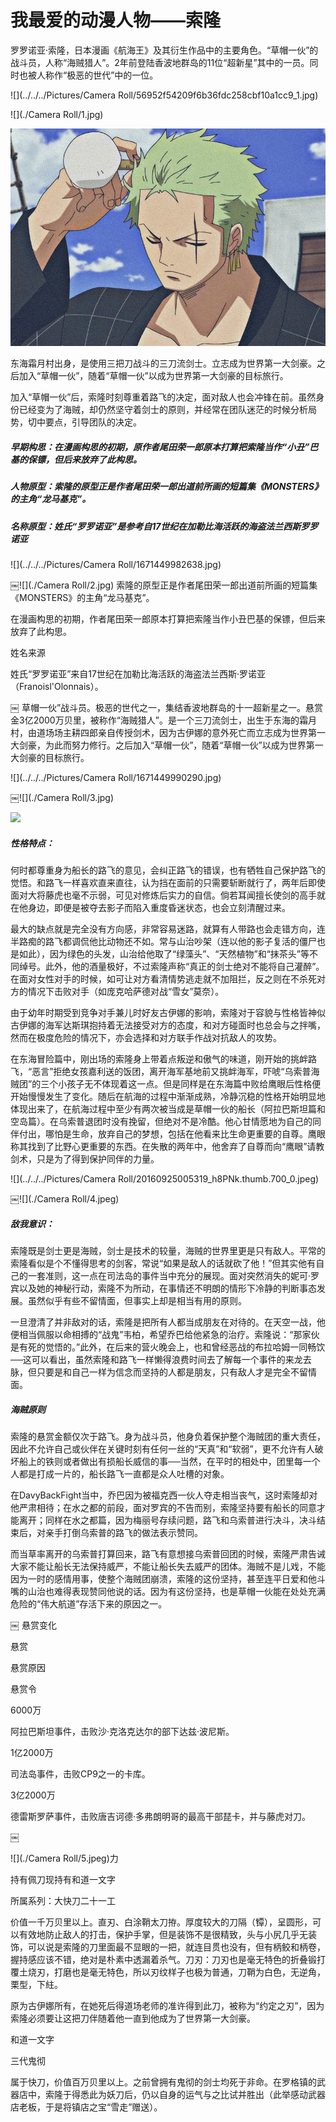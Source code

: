 # 我最爱的动漫人物——索隆

罗罗诺亚·索隆，日本漫画《航海王》及其衍生作品中的主要角色。“草帽一伙”的战斗员，人称“海贼猎人”。2年前登陆香波地群岛的11位“超新星”其中的一员。同时也被人称作“极恶的世代”中的一位。

![](../../../Pictures/Camera Roll/56952f54209f6b36fdc258cbf10a1cc9_1.jpg)

![](./Camera Roll/1.jpg)

![](.//1.jpg)

东海霜月村出身，是使用三把刀战斗的三刀流剑士。立志成为世界第一大剑豪。之后加入“草帽一伙”，随着“草帽一伙”以成为世界第一大剑豪的目标旅行。

加入“草帽一伙”后，索隆时刻尊重着路飞的决定，面对敌人也会冲锋在前。虽然身份已经变为了海贼，却仍然坚守着剑士的原则，并经常在团队迷茫的时候分析局势，切中要点，引导团队的决定。

##### 早期构思：在漫画构思的初期，原作者尾田荣一郎原本打算把索隆当作“小丑”巴基的保镖，但后来放弃了此构思。

##### 人物原型：索隆的原型正是作者尾田荣一郎出道前所画的短篇集《MONSTERS》的主角“龙马基克”。

##### 名称原型：姓氏“罗罗诺亚”是参考自17世纪在加勒比海活跃的海盗法兰西斯罗罗诺亚

![](../../../Pictures/Camera Roll/1671449982638.jpg)

￼![](./Camera Roll/2.jpg)
索隆的原型正是作者尾田荣一郎出道前所画的短篇集《MONSTERS》的主角“龙马基克”。

在漫画构思的初期，作者尾田荣一郎原本打算把索隆当作小丑巴基的保镖，但后来放弃了此构思。

姓名来源

姓氏“罗罗诺亚”来自17世纪在加勒比海活跃的海盗法兰西斯·罗诺亚（Franoisl'Olonnais）。

￼
草帽一伙”战斗员。极恶的世代之一，集结香波地群岛的十一超新星之一。悬赏金3亿2000万贝里，被称作“海贼猎人”。是一个三刀流剑士，出生于东海的霜月村，由道场场主耕四郎亲自传授剑术，因为古伊娜的意外死亡而立志成为世界第一大剑豪，为此而努力修行。之后加入“草帽一伙”，随着“草帽一伙”以成为世界第一大剑豪的目标旅行。

![](../../../Pictures/Camera Roll/1671449990290.jpg)

￼![](./Camera Roll/3.jpg)

![](./cam/2.jpg)

##### 性格特点：

何时都尊重身为船长的路飞的意见，会纠正路飞的错误，也有牺牲自己保护路飞的觉悟。和路飞一样喜欢直来直往，认为挡在面前的只需要斩断就行了，两年后即使面对大将藤虎也毫不示弱，可见对修炼后实力的自信。倘若耳闻擅长使剑的高手就在他身边，即便是被夺去影子而陷入重度昏迷状态，也会立刻清醒过来。

最大的缺点就是完全没有方向感，非常容易迷路，就算有人带路也会走错方向，连半路痴的路飞都调侃他比动物还不如。常与山治吵架（连以他的影子复活的僵尸也是如此），因为绿色的头发，山治给他取了“绿藻头”、“天然植物”和“抹茶头”等不同绰号。此外，他的酒量极好，不过索隆声称“真正的剑士绝对不能将自己灌醉”。在面对女性对手的时候，如可让对方看清情势逃走就不加阻拦，反之则在不杀死对方的情况下击败对手（如庞克哈萨德对战“雪女”莫奈）。

由于幼年时期受到竞争对手兼儿时好友古伊娜的影响，索隆对于容貌与性格皆神似古伊娜的海军达斯琪抱持着无法接受对方的态度，和对方碰面时也总会与之拌嘴，然而在极度危险的情况下，亦会选择和对方联手作战对抗敌人的攻势。

在东海冒险篇中，刚出场的索隆身上带着点叛逆和傲气的味道，刚开始的挑衅路飞，“恶言”拒绝女孩嘉利送的饭团，离开海军基地前又挑衅海军，吓唬“乌索普海贼团”的三个小孩子无不体现着这一点。但是同样是在东海篇中败给鹰眼后性格便开始慢慢发生了变化。随后在航海的过程中渐渐成熟，冷静沉稳的性格开始明显地体现出来了，在航海过程中至少有两次被当成是草帽一伙的船长（阿拉巴斯坦篇和空岛篇）。在乌索普退团时没有挽留，但绝对不是冷酷。他心甘情愿地为自己的同伴付出，哪怕是生命，放弃自己的梦想，包括在他看来比生命更重要的自尊。鹰眼称其找到了比野心更重要的东西。在失散的两年中，他舍弃了自尊而向“鹰眼”请教剑术，只是为了得到保护同伴的力量。

![](../../../Pictures/Camera Roll/20160925005319_h8PNk.thumb.700_0.jpeg)

￼![](./Camera Roll/4.jpeg)

##### 敌我意识：

索隆既是剑士更是海贼，剑士是技术的较量，海贼的世界里更是只有敌人。平常的索隆看似是个不懂得思考的剑客，常说“如果是敌人的话就砍了他！”但其实他有自己的一套准则，这一点在司法岛的事件当中充分的展现。面对突然消失的妮可·罗宾以及她的神秘行动，索隆不为所动，在事情还不明朗的情形下冷静的判断事态发展。虽然似乎有些不留情面，但事实上却是相当有用的原则。

一旦澄清了并非敌对的话，索隆是把所有人都当成朋友在对待的。在天空一战，他便相当佩服以命相搏的“战鬼”韦柏，希望乔巴给他紧急的治疗。索隆说：“那家伙是有死的觉悟的。”此外，在后来的营火晚会上，也和曾经恶战的布拉哈姆一同畅饮──这可以看出，虽然索隆和路飞一样懒得浪费时间去了解每一个事件的来龙去脉，但只要是和自己一样为信念而坚持的人都是朋友，只有敌人才是完全不留情面。

##### 海贼原则

索隆的悬赏金额仅次于路飞。身为战斗员，他身负着保护整个海贼团的重大责任，因此不允许自己或伙伴在关键时刻有任何一丝的“天真”和“软弱”，更不允许有人破坏船上的铁则或者做出有损船长威信的事──当然，在平时的相处中，团里每一个人都是打成一片的，船长路飞一直都是众人吐槽的对象。

在DavyBackFight当中，乔巴因为被福克西一伙人夺走相当丧气，这时索隆却对他严肃相待；在水之都的前段，面对罗宾的不告而别，索隆坚持要有船长的同意才能离开；同样在水之都篇，因为梅丽号存续问题，路飞和乌索普进行决斗，决斗结束后，对亲手打倒乌索普的路飞的做法表示赞同。

而当草率离开的乌索普打算回来，路飞有意想接乌索普回团的时候，索隆严肃告诫大家不能让船长无法保持威严，不能让船长失去威严的团体。海贼不是儿戏，不能因为一时的感情用事，使整个海贼团崩溃，索隆的这份坚持，甚至连平日爱和他斗嘴的山治也难得表现赞同他说的话。因为有这份坚持，也是草帽一伙能在处处充满危险的“伟大航道”存活下来的原因之一。

￼
悬赏变化

悬赏

悬赏原因

悬赏令

6000万

阿拉巴斯坦事件，击败沙·克洛克达尔的部下达兹·波尼斯。

1亿2000万

司法岛事件，击败CP9之一的卡库。

3亿2000万

德雷斯罗萨事件，击败唐吉诃德·多弗朗明哥的最高干部琵卡，并与藤虎对刀。

￼

![](./Camera Roll/5.jpeg)力

持有佩刀现持有和道一文字

所属系列：大快刀二十一工

价值一千万贝里以上。直刃、白涂鞘太刀拵。厚度较大的刀隔（镡），呈圆形，可以有效地防止敌人的打击，保护手掌，但是装饰不是很精致，头与小尻几乎无装饰，可以说是索隆的刀里面最不显眼的一把，就连目贯也没有，但有柄鲛和柄卷，握持感应该不错，绝对是朴素中透漏着杀气。刀刃：刀刃也是毫无特色的折叠锻打覆土烧刃，打磨也是毫无特色，所以刃纹样子也极为普通，刀鞘为白色，无逆角，栗型，下紸。

原为古伊娜所有，在她死后得道场老师的准许得到此刀，被称为“约定之刃”，因为索隆必须要让这把刀伴随着他一直到他成为了世界第一大剑豪。

和道一文字

三代鬼彻

属于快刀，价值百万贝里以上。之前曾拥有鬼彻的剑士均死于非命。在罗格镇的武器店中，索隆于得悉此为妖刀后，仍以自身的运气与之比试并胜出（此举感动武器店老板，于是将镇店之宝“雪走”赠送）。